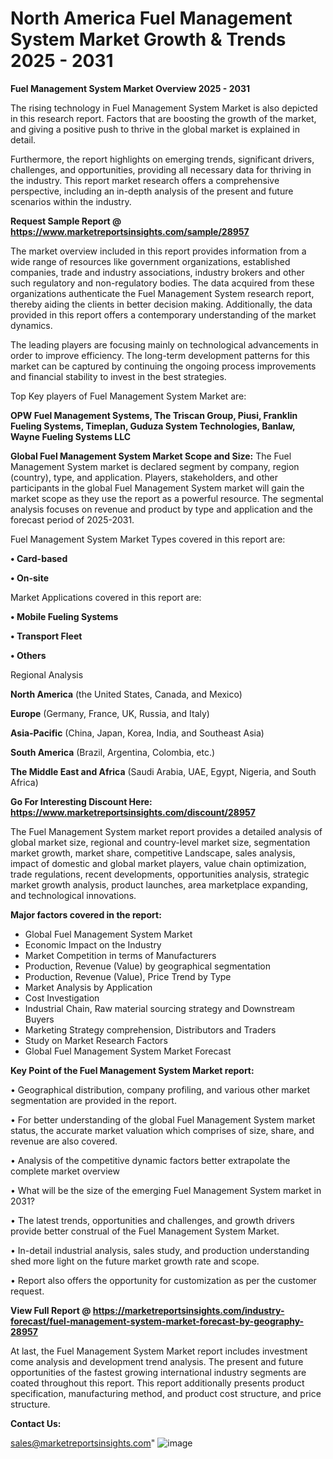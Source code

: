# North America Fuel Management System Market Growth & Trends 2025 - 2031

<Strong> Fuel Management System Market Overview 2025 - 2031</strong>

The rising technology in Fuel Management System Market is also depicted in this research report. Factors that are boosting the growth of the market, and giving a positive push to thrive in the global market is explained in detail.

Furthermore, the report highlights on emerging trends, significant drivers, challenges, and opportunities, providing all necessary data for thriving in the industry. This report market research offers a comprehensive perspective, including an in-depth analysis of the present and future scenarios within the industry.

<strong>Request Sample Report @ <a href=https://www.marketreportsinsights.com/sample/28957>https://www.marketreportsinsights.com/sample/28957</a></strong>

The market overview included in this report provides information from a wide range of resources like government organizations, established companies, trade and industry associations, industry brokers and other such regulatory and non-regulatory bodies. The data acquired from these organizations authenticate the Fuel Management System research report, thereby aiding the clients in better decision making. Additionally, the data provided in this report offers a contemporary understanding of the market dynamics.

The leading players are focusing mainly on technological advancements in order to improve efficiency. The long-term development patterns for this market can be captured by continuing the ongoing process improvements and financial stability to invest in the best strategies.

Top Key players of Fuel Management System Market are:

<strong>OPW Fuel Management Systems, The Triscan Group, Piusi, Franklin Fueling Systems, Timeplan, Guduza System Technologies, Banlaw, Wayne Fueling Systems LLC</strong>

<strong><b>Global Fuel Management System Market Scope and Size:</b></strong>
The Fuel Management System market is declared segment by company, region (country), type, and application. Players, stakeholders, and other participants in the global Fuel Management System market will gain the market scope as they use the report as a powerful resource. The segmental analysis focuses on revenue and product by type and application and the forecast period of 2025-2031.

Fuel Management System Market Types covered in this report are:

<strong>• Card-based

• On-site</strong>

Market Applications covered in this report are:

<strong>• Mobile Fueling Systems

• Transport Fleet

• Others</strong> 

Regional Analysis

<strong>North America</strong> (the United States, Canada, and Mexico)

<strong>Europe</strong> (Germany, France, UK, Russia, and Italy)

<strong>Asia-Pacific</strong> (China, Japan, Korea, India, and Southeast Asia)

<strong>South America</strong> (Brazil, Argentina, Colombia, etc.)

<strong>The Middle East and Africa</strong> (Saudi Arabia, UAE, Egypt, Nigeria, and South Africa)

<strong>Go For Interesting Discount Here: <a href=https://www.marketreportsinsights.com/discount/28957>https://www.marketreportsinsights.com/discount/28957</a></strong>

The Fuel Management System market report provides a detailed analysis of global market size, regional and country-level market size, segmentation market growth, market share, competitive Landscape, sales analysis, impact of domestic and global market players, value chain optimization, trade regulations, recent developments, opportunities analysis, strategic market growth analysis, product launches, area marketplace expanding, and technological innovations.

<strong><b>Major factors covered in the report:</b></strong>
<ul>
  <li>Global Fuel Management System Market </li>
  <li>Economic Impact on the Industry</li>
  <li>Market Competition in terms of Manufacturers</li>
  <li>Production, Revenue (Value) by geographical segmentation</li>
  <li>Production, Revenue (Value), Price Trend by Type</li>
  <li>Market Analysis by Application</li>
  <li>Cost Investigation</li>
  <li>Industrial Chain, Raw material sourcing strategy and Downstream Buyers</li>
  <li>Marketing Strategy comprehension, Distributors and Traders</li>
  <li>Study on Market Research Factors</li>
  <li>Global Fuel Management System Market Forecast</li>
</ul>

<strong><b>Key Point of the Fuel Management System Market report:</b></strong>

• Geographical distribution, company profiling, and various other market segmentation are provided in the report.

• For better understanding of the global Fuel Management System market status, the accurate market valuation which comprises of size, share, and revenue are also covered.

• Analysis of the competitive dynamic factors better extrapolate the complete market overview

• What will be the size of the emerging Fuel Management System market in 2031?

• The latest trends, opportunities and challenges, and growth drivers provide better construal of the Fuel Management System Market.

• In-detail industrial analysis, sales study, and production understanding shed more light on the future market growth rate and scope.

• Report also offers the opportunity for customization as per the customer request.

<strong><b>View Full Report @ <a href=https://marketreportsinsights.com/industry-forecast/fuel-management-system-market-forecast-by-geography-28957>https://marketreportsinsights.com/industry-forecast/fuel-management-system-market-forecast-by-geography-28957</a></b></strong>


At last, the Fuel Management System Market report includes investment come analysis and development trend analysis. The present and future opportunities of the fastest growing international industry segments are coated throughout this report. This report additionally presents product specification, manufacturing method, and product cost structure, and price structure.

<strong>Contact Us:</strong>

sales@marketreportsinsights.com"
![image](https://github.com/user-attachments/assets/1673b175-7de4-4a89-937a-5b000fd2d233)
